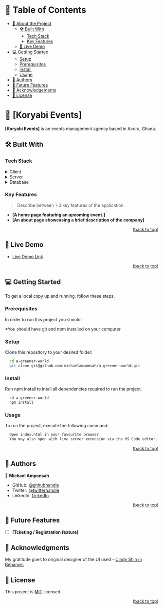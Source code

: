 
# 📗 Table of Contents

- [📖 About the Project](#about-project)
  - [🛠 Built With](#built-with)
    - [Tech Stack](#tech-stack)
    - [Key Features](#key-features)
  - [🚀 Live Demo](#live-demo)
- [💻 Getting Started](#getting-started)
  - [Setup](#setup)
  - [Prerequisites](#prerequisites)
  - [Install](#install)
  - [Usage](#usage)
- [👥 Authors](#authors)
- [🔭 Future Features](#future-features)
- [🙏 Acknowledgements](#acknowledgements)
- [📝 License](#license)

# 📖 [Koryabi Events] <a name=""></a>


**[Koryabi Events]** is an events management agency based in Accra, Ghana.

## 🛠 Built With <a name="HTML, CSS & JavaScript"></a>

### Tech Stack <a name="tech-stack"></a>

<details>
  <summary>Client</summary>
  <ul>
    <li><a href="https://reactjs.org/">React.js</a></li>
  </ul>
</details>

<details>
  <summary>Server</summary>
  <ul>
    <li><a href="https://expressjs.com/">Express.js</a></li>
  </ul>
</details>

<details>
<summary>Database</summary>
  <ul>
    <li><a href="https://www.postgresql.org/">PostgreSQL</a></li>
  </ul>
</details>


### Key Features <a name="key-features"></a>

> Describe between 1-3 key features of the application.

- **[A home page featuring an upcoming event.]**
- **[An about page showcasing a brief description of the company]**

<p align="right">(<a href="#readme-top">back to top</a>)</p>


## 🚀 Live Demo <a name="live-demo"></a>


- [Live Demo Link](https://yourdeployedapplicationlink.com)

<p align="right">(<a href="#readme-top">back to top</a>)</p>

<!-- GETTING STARTED -->

## 💻 Getting Started <a name="getting-started"></a>


To get a local copy up and running, follow these steps.

### Prerequisites

In order to run this project you should:

*You should have git and npm installed on your computer.


### Setup

Clone this repository to your desired folder:



```sh
  cd a-greener-world
  git clone git@github.com:michaelamponsah/a-greener-world.git
```


### Install

Run npm install to intall all dependencies required to run the project.


```sh
  cd a-greener-world
  npm install
```


### Usage

To run the project, execute the following command:


```sh
  Open index.html in your favourite browser
  You may also open with live server extension via the VS Code editor.
```


<p align="right">(<a href="#readme-top">back to top</a>)</p>


## 👥 Authors <a name="authors"></a>


👤 **Michael Amponsah**

- GitHub: [@githubhandle](https://github.com/michaelamponsah)
- Twitter: [@twitterhandle](https://twitter.com/_mikeamponsah)
- LinkedIn: [LinkedIn](https://linkedin.com/in/mikeamponsah)



<p align="right">(<a href="#readme-top">back to top</a>)</p>

<!-- FUTURE FEATURES -->

## 🔭 Future Features <a name="future-features"></a>


- [ ] **[Tcketing / Registration feature]**


## 🙏 Acknowledgments <a name="acknowledgements"></a>


My gratitude goes to original designer of the UI used -  [Cindy Shin in Behance.](https://www.behance.net/adagio07)


## 📝 License <a name="license"></a>

This project is [MIT](./LICENSE) licensed.

<p align="right">(<a href="#readme-top">back to top</a>)</p>
